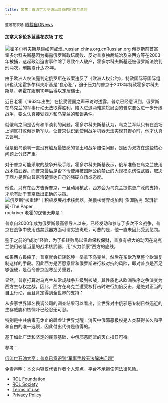```yaml
---
title: 聚焦：俄流亡大亨道出普京的困境与危险
---
```

`蓝莲花农场` [轉載自GNews](https://gnews.org/zh-hans/2271523/)

#### 加拿大多伦多蓝莲花农场 丁过
![霍多尔科夫斯基谈如何戒烟_russian.china.org.cn](https://assets.gnews.org/wp-content/uploads/2022/04/image-11.jpeg)Russian.org
俄罗斯前首富霍多尔科夫斯基因为揭露俄罗斯政坛腐败、反对普京独裁统治及亲西方等在2003年被捕，这起政治迫害事件除了导致个人破产，霍多尔科夫斯基还被俄罗斯法院判刑两次，刑期累计达23年。

由于欧洲人权法庭判定俄罗斯在该案违反了《欧洲人权公约》，特赦国际等国际组织也认定霍多尔科夫斯基是“良心犯”，迫于压力的普京于2013年特赦霍多尔科夫斯基，老霍在服刑10年后得以定居瑞士。

近日老霍（1963年出生）在接受德国之声釆访时透露，普京已经意识到，俄罗斯在乌克兰的军事行动无法取得胜利，陷入进退两难尴尬局面的普京要么进一步升级战争，要么认真接受西方和乌克兰的和谈条件。

就俄乌之间是否有和平谈判的问题，霍多尔科夫斯基认为，乌克兰军队只有在战场上彻底打败俄罗斯军队，让普京认识到使用战争机器无法实现其野心时，他才认真去谈判。

但是俄乌谈判一直没有触及最敏感的领土和战争赔偿问题，是因为双方在这些核心问题上分歧严重。

对于普京可能采取的战争升级手段，霍多尔科夫斯基表示，俄军准备在乌克兰使用战术核武器。而普京最后是否下令使用被国际公约禁止的大规模杀伤性武器，取决于西方是否向普京清楚表达自己的强硬立场或态度。

他说，只有在西方告诉普京，一旦动用核武，西方会为乌克兰提供更广泛的支持，才能有助于普京做出正确的决策。
![俄罗斯“核重建”｜积极发展战术核武器，美俄核博弈或加剧_澎湃防务_澎湃新闻-The Paper](https://imagecloud.thepaper.cn/thepaper/image/76/314/36.jpg)rockriver
老霍的逻辑无非是：

普京自2000年成为俄罗斯最高领导人以来，已经发动和参与了多次不义战争，普京在战争中使用违禁武器方面可谓劣迹斑斑，可悲的是，他一直未因此受到惩罚。

鉴于之前的“成功”经验，为了扭转败局以保命保权保财，普京有极大的动因在乌克兰使用较低当量的战术核武器，用“火力侦察”西方的底线。

如果西方畏缩了，普京就会扭转乾坤一举拿下乌克兰，然后在东欧乃至整个欧洲复制这样的手段。因此西方是否愿意冒和俄罗斯进行核对抗的风险，即对普京是否足够强硬，是否令普京胆寒至关重要。

显然，普京打算对乌克兰从常规战争升级到核战，其性质也从欧洲秩序之争演变为西方生存权之战，因此，西方在乌克兰遭受核打击时进行加倍反击，是绝对正当的自卫行动，而且肯定得到全世界的支持：

从多家世界知名民调公司的调查结果可以看出，全世界对中俄邪恶专制日益逼近的生存威胁和核恫吓已经忍无可忍。

特别是中共病毒无休止的肆虐让世界觉醒：消灭中俄邪恶极权是人类获得长久和平和自由的唯一选项，因此付出代价是值得的。

基于如此广泛和坚定的民意基础，中俄邪恶同盟的灭亡指日可待。

参考：

[俄流亡石油大亨：普京已意识到“军事手段无法解决问题”](https://www.dw.com/zh/%E4%BF%84%E6%B5%81%E4%BA%A1%E7%9F%B3%E6%B2%B9%E5%A4%A7%E4%BA%A8%E6%99%AE%E4%BA%AC%E5%B7%B2%E6%84%8F%E8%AF%86%E5%88%B0%E5%86%9B%E4%BA%8B%E6%89%8B%E6%AE%B5%E6%97%A0%E6%B3%95%E8%A7%A3%E5%86%B3%E9%97%AE%E9%A2%98/a-61328656)

 

免责声明：本文内容仅代表作者个人观点，平台不承担任何法律风险。

- [ROL Foundation](https://rolfoundation.org/)
- [ROL Society](https://rolsociety.org/)
- [Terms of use](https://gnews.org/terms-of-use-3/)
- [Privacy Policy](https://gnews.org/privacy-policy/)
